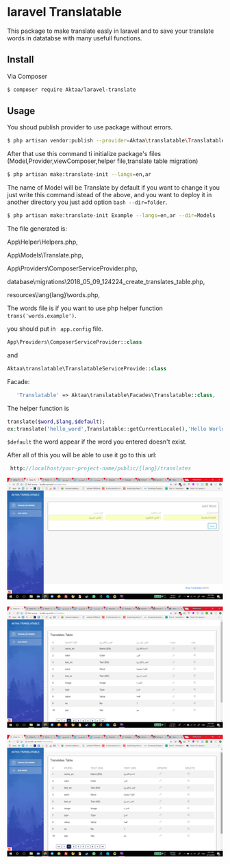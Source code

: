 # laravel Translatable
This package to make translate easly in laravel and to save your translate words in datatabse with many usefull functions.

## Install

Via Composer

``` bash
$ composer require Aktaa/laravel-translate
```

## Usage

You shoud publish provider to use package without errors.
``` bash
$ php artisan vendor:publish --provider=Aktaa\translatable\TranslatableServiceProvider
```
After that use this command ti initialize package's files (Model,Provider,viewComposer,helper file,translate table migration)

``` bash
$ php artisan make:translate-init --langs=en,ar
```
The name of Model will be Translate by default if you want to change it you just write this command istead of the above,
and you want to deploy it in another directory you just add option ``` bash --dir=folder ```.

``` bash
$ php artisan make:translate-init Example --langs=en,ar --dir=Models
```

The file generated is:

App\Helper\Helpers.php,

App\Models\Translate.php,

App\Providers\ComposerServiceProvider.php,

database\migrations\2018_05_09_124224_create_translates_table.php,

resources\lang\{lang}\words.php,

The words file is if you want to use php helper function ` trans('words.example')`.

you should put in ` app.config` file.
```php
App\Providers\ComposerServiceProvider::class
```
and 
```php
Aktaa\translatable\TranslatableServiceProvide::class  
```
Facade:


```php
   'Translatable' => Aktaa\translatable\Facades\Translatable::class,
   ```
 The helper function is
``` php
translate($word,$lang,$default);
ex:translate('hello_word',Translatable::getCurrentLocale(),'Hello World!);
```

`$default` the word appear if the word you entered doesn't exist.

After all of this you will be able to use it
go to this url:
``` php
 http://localhost/your-project-name/public/{lang}/translates
 ```


![alt text](https://github.com/mohammadaktaa1995/laravel-translatable/blob/master/Screenshot%20(91).png)

![alt text](https://github.com/mohammadaktaa1995/laravel-translatable/blob/master/Screenshot%20(92).png)

![alt text](https://github.com/mohammadaktaa1995/laravel-translatable/blob/master/Screenshot%20(93).png)
